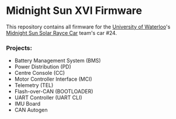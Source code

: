# Midnight Sun XVI Firmware
This repository contains all firmware for the [University of Waterloo](https://uwaterloo.ca/)'s [Midnight Sun Solar Rayce Car](http://www.uwmidsun.com/) team's car #24.

### Projects:
- Battery Management System (BMS)
- Power Distribution (PD)
- Centre Console (CC)
- Motor Controller Interface (MCI)
- Telemetry (TEL)
- Flash-over-CAN (BOOTLOADER)
- UART Controller (UART CLI)
- IMU Board
- CAN Autogen
